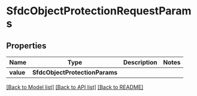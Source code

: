 # SfdcObjectProtectionRequestParams


## Properties
Name | Type | Description | Notes
------------ | ------------- | ------------- | -------------
**value** | **SfdcObjectProtectionParams** |  | 

[[Back to Model list]](../README.md#documentation-for-models) [[Back to API list]](../README.md#documentation-for-api-endpoints) [[Back to README]](../README.md)


